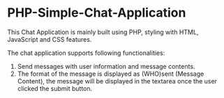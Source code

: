 # PHP-Simple-Chat-Application

This Chat Application is mainly built using PHP, styling with HTML, JavaScript and CSS features.

The chat application supports following functionalities:

1. Send messages with user information and message contents. 
2. The format of the message is displayed as (WHO)sent (Message Content), the message will be displayed in the textarea once the user clicked the submit button.
